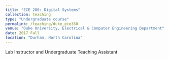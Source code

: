 ```yaml
---
title: "ECE 280: Digital Systems"
collection: teaching
type: "Undergraduate course"
permalink: /teaching/duke_ece350
venue: "Duke University, Electrical & Computer Engineering Department"
date: 2017 Fall
location: "Durham, North Carolina"
---
```


Lab  Instructor and Undergraduate Teaching Assistant

